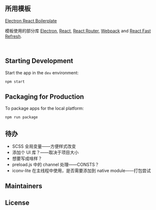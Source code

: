 ## 所用模板

[Electron React Boilerplate](https://github.com/electron-react-boilerplate/electron-react-boilerplate)

<p>
  模板使用的部分库 <a href="https://electron.atom.io/">Electron</a>, <a href="https://facebook.github.io/react/">React</a>, <a href="https://github.com/reactjs/react-router">React Router</a>, <a href="https://webpack.js.org/">Webpack</a> and <a href="https://www.npmjs.com/package/react-refresh">React Fast Refresh</a>.
</p>

<br>

## Starting Development

Start the app in the `dev` environment:

```bash
npm start
```

## Packaging for Production

To package apps for the local platform:

```bash
npm run package
```

## 待办

- SCSS 全局变量——方便样式改变
- 添加个 UI 库？——取决于项目大小
- 想要写成啥样？
- preload.js 中的 channel 处理——CONSTS？
- iconv-lite 在主线程中使用，是否需要添加到 native module——打包尝试

## Maintainers

## License

